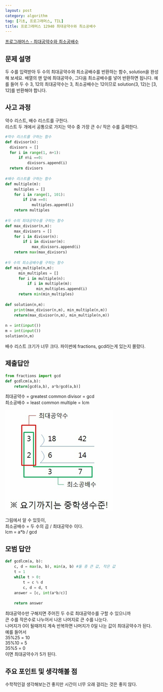 ```yaml
---
layout: post
category: algorithm
tag: [기초, 프로그래머스, TIL]
title: 프로그래머스 12940 최대공약수와 최소공배수
---
```


[프로그래머스 - 최대공약수와 최소공배수](https://www.acmicpc.net/problem/12940) 

## 문제 설명

두 수를 입력받아 두 수의 최대공약수와 최소공배수를 반환하는 함수, solution을 완성해 보세요. 배열의 맨 앞에 최대공약수, 그다음 최소공배수를 넣어 반환하면 됩니다. 예를 들어 두 수 3, 12의 최대공약수는 3, 최소공배수는 12이므로 solution(3, 12)는 [3, 12]를 반환해야 합니다.

## 사고 과정

약수 리스트, 배수 리스트를 구한다.  
리스트 두 개에서 공통으로 가지는 약수 중 가장 큰 수/ 작은 수를 출력한다.

```python
#약수 리스트를 구하는 함수
def divisor(n):
  divisors = []
  for i in range(1, n+1):
      if n%i ==0:
          divisors.append(i)
  return divisors 

#배수 리스트를 구하는 함수
def multiple(m):
    multiples = []
    for i in range(1, 101):
        if i%m ==0:
            multiples.append(i)
    return multiples

#두 수의 최대공약수를 구하는 함수
def max_divisor(n,m):
    max_divisors = []
    for i in divisor(n): 
        if i in divisor(m):
            max_divisors.append(i)
    return max(max_divisors)

#두 수의 최소공배수를 구하는 함수
def min_multiple(n,m):
      min_multiples = []
      for i in multiple(n): 
          if i in multiple(m):
              min_multiples.append(i)
      return min(min_multiples)

def solution(n,m):
    print(max_divisor(n,m), min_multiple(n,m))
    return(max_divisor(n,m), min_multiple(n,m))

n = int(input())
m = int(input())
solution(n,m)
```

배수 리스트 크기가 너무 크다.
파이썬에 fractions, gcd라는게 있는지 몰랐다.

## 제출답안

```python
from fractions import gcd
def gcdlcm(a,b):
    return[gcd(a,b), a*b/gcd(a,b)]
```

최대공약수 = greatest common divisor = gcd  
최소공배수 = least common multiple = lcm  

![최소공배수와 최대공약수](public/img/gcd.jpeg)

그림에서 알 수 있듯이,  
최소공배수 = 두 수의 곱 / 최대공약수 이다.  
lcm = a*b / gcd

## 모범 답안

```python
def gcdlcm(a, b):
    c, d = max(a, b), min(a, b) #둘 중 큰 값, 작은 값
    t = 1
    while t > 0: 
        t = c % d 
        c, d = d, t 
    answer = [c, int(a*b/c)] 

    return answer
```

최대공약수만 구해지면 주어진 두 수로 최대공약수를 구할 수 있으니까  
큰 수를 작은수로 나누어서 나온 나머지로 큰 수를 나눈다.  
나머지가 0이 될때까지 계속 반복하면 나머지가 0일 나눈 값이 최대공약수가 된다.  
예를 들어서   
35%25 = 10    
35%10 = 5  
35%5 = 0  
이면 최대공약수가 5가 된다.

## 주요 포인트 및 생각해볼 점  

수학적인걸 생각해보는건 좋지만 시간이 너무 오래 걸리는 것은 좋지 않다.